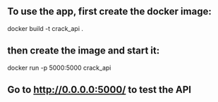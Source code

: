 ## To use the app, first create the docker image: 

docker build -t crack_api .

## then create the image and start it:

docker run -p 5000:5000 crack_api

## Go to http://0.0.0.0:5000/ to test the API 